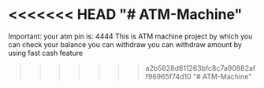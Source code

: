 <<<<<<< HEAD
"# ATM-Machine" 
=======
Important: your atm pin is: 4444
This is ATM machine project by which you can check your balance
you can withdraw
you can withdraw amount by using fast cash feature
>>>>>>> a2b5828d811263bfc8c7a90882aff96965f74d10
"# ATM-Machine" 
